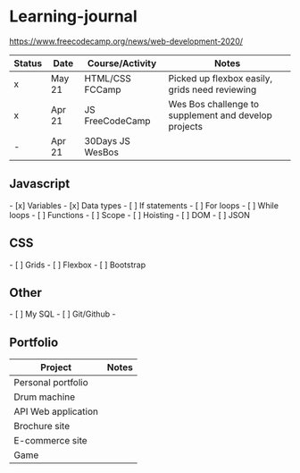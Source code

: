 # Learning-journal
https://www.freecodecamp.org/news/web-development-2020/

Status |Date |Course/Activity|Notes
-------|-----|---------------|-----
    x  |May 21|HTML/CSS FCCamp|Picked up flexbox easily, grids need reviewing
   x   |Apr 21|JS FreeCodeCamp|Wes Bos challenge to supplement and develop projects
-      |Apr 21|30Days JS WesBos| 
      
<h2>Javascript</h2>
- [x]  Variables 
- [x]  Data types
- [    ]  If statements
- [    ]  For loops
- [    ]  While loops
- [    ]  Functions
- [    ]  Scope
- [    ]  Hoisting
- [    ]  DOM
- [    ]  JSON

<h2>CSS</h2>
- [    ]  Grids
- [    ]  Flexbox
- [    ]  Bootstrap

<h2>Other</h2>
- [    ] My SQL
- [    ] Git/Github
- 
      
<h2>Portfolio</h2>
      
Project|Notes
-------|-----
Personal portfolio| 
Drum machine| 
API Web application|
Brochure site|
E-commerce site| 
Game|

